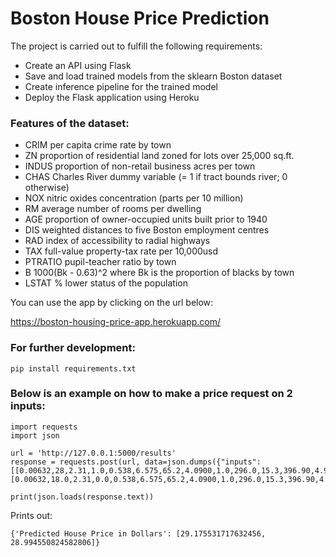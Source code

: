 # Boston House Price Prediction
The project is carried out to fulfill the following requirements:

* Create an API using Flask
* Save and load trained models from the sklearn Boston dataset
* Create inference pipeline for the trained model
* Deploy the Flask application using Heroku

### Features of the dataset:
* CRIM per capita crime rate by town
* ZN proportion of residential land zoned for lots over 25,000 sq.ft.
* INDUS proportion of non-retail business acres per town
* CHAS Charles River dummy variable (= 1 if tract bounds river; 0 otherwise)
* NOX nitric oxides concentration (parts per 10 million)
* RM average number of rooms per dwelling
* AGE proportion of owner-occupied units built prior to 1940
* DIS weighted distances to five Boston employment centres
* RAD index of accessibility to radial highways
* TAX full-value property-tax rate per 10,000usd
* PTRATIO pupil-teacher ratio by town
* B 1000(Bk - 0.63)^2 where Bk is the proportion of blacks by town
* LSTAT % lower status of the population

You can use the app by clicking on the url below:

https://boston-housing-price-app.herokuapp.com/


### For further development:

```
pip install requirements.txt
```

### Below is an example on how to make a price request on 2 inputs:
```
import requests
import json

url = 'http://127.0.0.1:5000/results'
response = requests.post(url, data=json.dumps({"inputs":[[0.00632,28,2.31,1.0,0.538,6.575,65.2,4.0900,1.0,296.0,15.3,396.90,4.98], [0.00632,18.0,2.31,0.0,0.538,6.575,65.2,4.0900,1.0,296.0,15.3,396.90,4.98]]}))

print(json.loads(response.text))

```
Prints out:
```
{'Predicted House Price in Dollars': [29.175531717632456, 28.994550824582806]}
```
